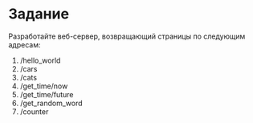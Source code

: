 # Задание
Разработайте веб-сервер, возвращающий страницы по следующим адресам:

1. /hello_world
2. /cars
3. /cats
4. /get_time/now
5. /get_time/future
6. /get_random_word
7. /counter
